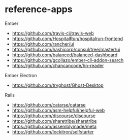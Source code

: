 # reference-apps

Ember

- https://github.com/travis-ci/travis-web
- https://github.com/HospitalRun/hospitalrun-frontend
- https://github.com/rancher/ui
- https://github.com/hashicorp/consul/tree/master/ui
- https://github.com/balanced/balanced-dashboard
- https://github.com/gcollazo/ember-cli-addon-search
- https://github.com/chancancode/hn-reader

Ember Electron

- https://github.com/tryghost/Ghost-Desktop

Rails

- https://github.com/catarse/catarse
- https://github.com/asm-helpful/helpful-web
- https://github.com/discourse/discourse
- https://github.com/sharetribe/sharetribe
- https://github.com/assemblymade/meta
- https://github.com/lockitron/selfstarter
